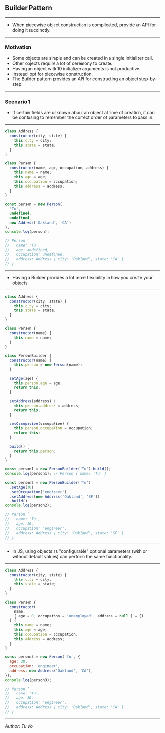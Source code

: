 ## Builder Pattern

---

- When piecewise object construction is complicated, provide an API for doing it succinctly.

---

### Motivation

- Some objects are simple and can be created in a single initializer call.
- Other objects require a lot of ceremony to create.
- Having an object with 10 initializer arguments is not productive.
- Instead, opt for piecewise construction.
- The Builder pattern provides an API for constructing an object step-by-step.

---

### Scenario 1

- If certain fields are unknown about an object at time of creation, it can be confusing to remember the correct order of parameters to pass in.

---

```js
class Address {
  constructor(city, state) {
    this.city = city;
    this.state = state;
  }
}

class Person {
  constructor(name, age, occupation, address) {
    this.name = name;
    this.age = age;
    this.occupation = occupation;
    this.address = address;
  }
}

const person = new Person(
  'Tu',
  undefined,
  undefined,
  new Address('Oakland', 'CA')
);
console.log(person);

// Person {
//   name: 'Tu',
//   age: undefined,
//   occupation: undefined,
//   address: Address { city: 'Oakland', state: 'CA' }
// }
```

---

- Having a Builder provides a lot more flexibility in how you create your objects.

---

```js
class Address {
  constructor(city, state) {
    this.city = city;
    this.state = state;
  }
}

class Person {
  constructor(name) {
    this.name = name;
  }
}

class PersonBuilder {
  constructor(name) {
    this.person = new Person(name);
  }

  setAge(age) {
    this.person.age = age;
    return this;
  }

  setAddress(address) {
    this.person.address = address;
    return this;
  }

  setOccupation(occupation) {
    this.person.occupation = occupation;
    return this;
  }

  build() {
    return this.person;
  }
}

const person1 = new PersonBuilder('Tu').build();
console.log(person1); // Person { name: 'Tu' }

const person2 = new PersonBuilder('Tu')
  .setAge(30)
  .setOccupation('engineer')
  .setAddress(new Address('Oakland', 'SF'))
  .build();
console.log(person2);

// Person {
//   name: 'Tu',
//   age: 30,
//   occupation: 'engineer',
//   address: Address { city: 'Oakland', state: 'SF' }
// }
```

---

- In JS, using objects as "configurable" optional parameters (with or without default values) can perform the same functionality.

---

```js
class Address {
  constructor(city, state) {
    this.city = city;
    this.state = state;
  }
}

class Person {
  constructor(
    name,
    { age = 0, occupation = 'unemployed', address = null } = {}
  ) {
    this.name = name;
    this.age = age;
    this.occupation = occupation;
    this.address = address;
  }
}

const person3 = new Person('Tu', {
  age: 30,
  occupation: 'engineer',
  address: new Address('Oakland', 'CA'),
});
console.log(person3);

// Person {
//   name: 'Tu',
//   age: 30,
//   occupation: 'engineer',
//   address: Address { city: 'Oakland', state: 'CA' }
// }
```

---

_Author: Tu Vo_
